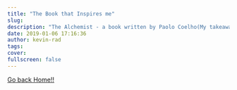 ```yaml
---
title: "The Book that Inspires me"
slug:
description: "The Alchemist - a book written by Paolo Coelho(My takeaways and learnings)"
date: 2019-01-06 17:16:36
author: kevin-rad
tags:
cover:
fullscreen: false
---
```

[Go back Home!!](http://localhost:8080/)
<!-- Hey there fellas👋! 

I remember a time when I was feeling lost and unsure of my career path. I had always dreamed of becoming a software engineer, but I didn't know how to make that dream a reality. I felt like I was stuck in a dead-end job, and that my dream of becoming an engineer was slipping further and further away.

One day, I came across the quote from "The Alchemist" that reads, "If you really want something, all the universe conspires to make it happen." Those words spoke to me in a way that I can't quite describe. They gave me a sense of hope and possibility that I had been missing.

What I love about this quote is that it speaks to the idea that our dreams are possible, even when they may seem impossible at first. It reminds us that when we have a clear intention and a strong desire, the universe can conspire to help us in ways that we may not have even imagined.

But this quote is not just about wishful thinking or waiting for things to magically happen. It's about taking action towards our goals and being open to the opportunities and resources that come our way. When we are aligned with our true purpose and take action towards it, the universe can work with us to make it happen.

I have seen this quote come to life in my own experiences as a self-taught developer. When I had a strong desire to learn how to code and break into the tech industry, I took action towards my goal. I started teaching myself to code, attending meetups, and networking with other developers. And as I continued to work hard towards my goals, opportunities and resources started to appear seemingly out of nowhere.

This quote also reminds me of the power of visualization and manifestation in our lives. When we can clearly visualize our goals and desires, and feel the emotions associated with them, we can send out a powerful signal to the universe that we are ready to receive them. The universe can then work to bring those desires into reality.

Our dreams are possible, and that when we take action towards them, the universe can work in our favor to help us achieve them. So let's keep pushing ourselves towards our goals, and trust that the universe is on our side. 🤙 -->
<!-- 
<div style="margin-top:30px;font-size:14px;font-style:italic">
**GIFs are not my own, you can check them in <a href="https://giphy.com" target="_blank">here</a>.
</div> -->